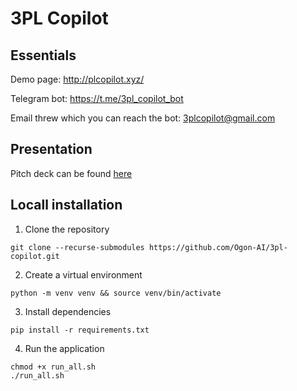 # 3PL Copilot

## Essentials

Demo page: http://plcopilot.xyz/

Telegram bot: https://t.me/3pl_copilot_bot

Email threw which you can reach the bot: 3plcopilot@gmail.com

## Presentation

Pitch deck can be found [here](presentation.pdf)


## Locall installation

1. Clone the repository

```
git clone --recurse-submodules https://github.com/Ogon-AI/3pl-copilot.git
```

2. Create a virtual environment

```
python -m venv venv && source venv/bin/activate
```

3. Install dependencies

```
pip install -r requirements.txt
```

4. Run the application

```
chmod +x run_all.sh
./run_all.sh
```
